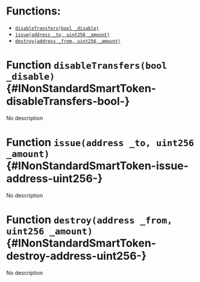 

# Functions:
- [`disableTransfers(bool _disable)`](#INonStandardSmartToken-disableTransfers-bool-)
- [`issue(address _to, uint256 _amount)`](#INonStandardSmartToken-issue-address-uint256-)
- [`destroy(address _from, uint256 _amount)`](#INonStandardSmartToken-destroy-address-uint256-)


# Function `disableTransfers(bool _disable)` {#INonStandardSmartToken-disableTransfers-bool-}
No description
# Function `issue(address _to, uint256 _amount)` {#INonStandardSmartToken-issue-address-uint256-}
No description
# Function `destroy(address _from, uint256 _amount)` {#INonStandardSmartToken-destroy-address-uint256-}
No description


